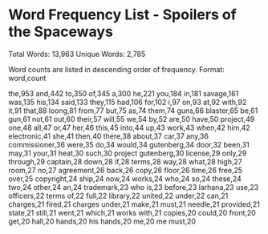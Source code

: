 # Word Frequency List - Spoilers of the Spaceways

Total Words: 13,963
Unique Words: 2,785

Word counts are listed in descending order of frequency.
Format: word,count

the,953
and,442
to,350
of,345
a,300
he,221
you,184
in,181
savage,161
was,135
his,134
said,133
they,115
had,106
for,102
i,97
on,93
at,92
with,92
it,91
that,88
loong,81
from,77
but,75
as,74
them,74
guns,66
blaster,65
be,61
gun,61
not,61
out,60
their,57
will,55
we,54
by,52
are,50
have,50
project,49
one,48
all,47
or,47
her,46
this,45
into,44
up,43
work,43
when,42
him,42
electronic,41
she,41
then,40
there,38
about,37
car,37
any,36
commissioner,36
were,35
do,34
would,34
gutenberg,34
door,32
been,31
may,31
your,31
heat,30
such,30
project gutenberg,30
license,29
only,29
through,29
captain,28
down,28
if,28
terms,28
way,28
what,28
high,27
room,27
no,27
agreement,26
back,26
copy,26
floor,26
time,26
free,25
over,25
copyright,24
ship,24
now,24
works,24
who,24
so,24
these,24
two,24
other,24
an,24
trademark,23
who is,23
before,23
larhana,23
use,23
officers,22
terms of,22
full,22
library,22
united,22
under,22
can,21
charges,21
fired,21
charges under,21
make,21
must,21
needle,21
provided,21
state,21
still,21
went,21
which,21
works with,21
copies,20
could,20
front,20
get,20
hall,20
hands,20
his hands,20
me,20
me must,20